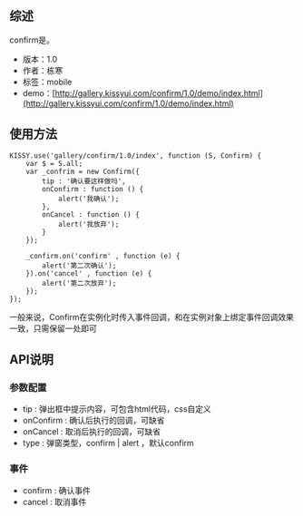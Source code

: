 ## 综述

confirm是。

* 版本：1.0
* 作者：栋寒
* 标签：mobile
* demo：[http://gallery.kissyui.com/confirm/1.0/demo/index.html](http://gallery.kissyui.com/confirm/1.0/demo/index.html)

## 使用方法

	KISSY.use('gallery/confirm/1.0/index', function (S, Confirm) {    
		var $ = S.all;
		var _confrim = new Confirm({
			tip : '确认要这样做吗',
			onConfirm : function () {
				alert('我确认');
			},
			onCancel : function () {
				alert('我放弃');
			}
		});
		
		_confirm.on('confirm' , function (e) {
			alert('第二次确认');
		}).on('cancel' , function (e) { 
			alert('第二次放弃');
		});
	});

一般来说，Confirm在实例化时传入事件回调，和在实例对象上绑定事件回调效果一致，只需保留一处即可
    
## API说明

### 参数配置

* tip : 弹出框中提示内容，可包含html代码，css自定义
* onConfirm : 确认后执行的回调，可缺省
* onCancel : 取消后执行的回调，可缺省
* type : 弹窗类型，confirm | alert ，默认confirm

### 事件

* confirm : 确认事件
* cancel : 取消事件

